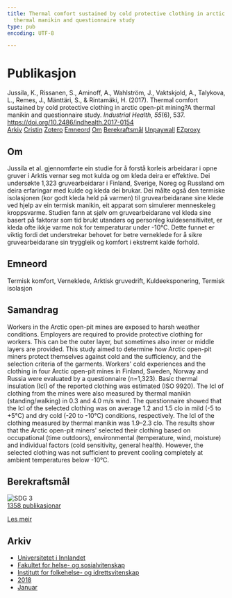 ```yaml
---
title: Thermal comfort sustained by cold protective clothing in arctic open-pit mining?A
  thermal manikin and questionnaire study
type: pub
encoding: UTF-8

---
```

<h1>Publikasjon</h1>
<article id="csl-bib-container-JAJ9G4R9" class="csl-bib-container">
  <div class="csl-bib-body"> <div class="csl-entry">Jussila, K., Rissanen, S., Aminoff, A., Wahlström, J., Vaktskjold, A., Talykova, L., Remes, J., Mänttäri, S., &#38; Rintamäki, H. (2017). Thermal comfort sustained by cold protective clothing in arctic open-pit mining?A thermal manikin and questionnaire study. <i>Industrial Health</i>, <i>55</i>(6), 537. <a href="https://doi.org/10.2486/indhealth.2017-0154">https://doi.org/10.2486/indhealth.2017-0154</a></div> </div>
  <div class="csl-bib-buttons">
    <a href="#taxonomy-article-JAJ9G4R9" alt="archive" class="csl-bib-button">Arkiv</a>
    <a href="https://app.cristin.no/results/show.jsf?id=1556201" alt="Cristin" class="csl-bib-button">Cristin</a>
    <a href="http://zotero.org/groups/5881554/items/JAJ9G4R9" alt="Zotero" class="csl-bib-button">Zotero</a>
    <a href="#keywords-article-JAJ9G4R9" alt="keywords" class="csl-bib-button">Emneord</a>
    <a href="#about-article-JAJ9G4R9" alt="about_pub" class="csl-bib-button">Om</a>
    <a href="#sdg-article-JAJ9G4R9" alt="sdg" class="csl-bib-button">Berekraftsmål</a>
    <a href="https://www.jstage.jst.go.jp/article/indhealth/55/6/55_2017-0154/_pdf" alt="Unpaywall" class="csl-bib-button">Unpaywall</a>
    <a href="https://www.jstage.jst.go.jp/article/indhealth/55/6/55_2017-0154/_pdf" alt="EZproxy" class="csl-bib-button">EZproxy</a>
  </div>
  <div id="csl-bib-meta-container-JAJ9G4R9"></div>
</article>
<div id="csl-bib-meta-JAJ9G4R9" class="csl-bib-meta">
  <article id="about-article-JAJ9G4R9" class="about_pub-article">
    <h1>Om</h1>
    Jussila et al. gjennomførte ein studie for å forstå korleis arbeidarar i opne gruver i Arktis vernar seg mot kulda og om kleda deira er effektive. Dei undersøkte 1,323 gruvearbeidarar i Finland, Sverige, Noreg og Russland om deira erfaringar med kulde og kleda dei brukar. Dei målte også den termiske isolasjonen (kor godt kleda held på varmen) til gruvearbeidarane sine klede ved hjelp av ein termisk manikin, eit apparat som simulerer menneskeleg kroppsvarme. Studien fann at sjølv om gruvearbeidarane vel kleda sine basert på faktorar som tid brukt utandørs og personleg kuldesensitivitet, er kleda ofte ikkje varme nok for temperaturar under -10°C. Dette funnet er viktig fordi det understrekar behovet for betre verneklede for å sikre gruvearbeidarane sin tryggleik og komfort i ekstremt kalde forhold.
  </article>
  <article id="keywords-article-JAJ9G4R9" class="keywords-article">
    <h1>Emneord</h1>
    Termisk komfort, Verneklede, Arktisk gruvedrift, Kuldeeksponering, Termisk isolasjon
  </article>
  <article id="abstract-article-JAJ9G4R9" class="abstract-article">
    <h1>Samandrag</h1>
    Workers in the Arctic open-pit mines are exposed to harsh weather conditions. Employers are required to provide protective clothing for workers. This can be the outer layer, but sometimes also inner or middle layers are provided. This study aimed to determine how Arctic open-pit miners protect themselves against cold and the sufficiency, and the selection criteria of the garments. Workers' cold experiences and the clothing in four Arctic open-pit mines in Finland, Sweden, Norway and Russia were evaluated by a questionnaire (n=1,323). Basic thermal insulation (Icl) of the reported clothing was estimated (ISO 9920). The Icl of clothing from the mines were also measured by thermal manikin (standing/walking) in 0.3 and 4.0 m/s wind. The questionnaire showed that the Icl of the selected clothing was on average 1.2 and 1.5 clo in mild (-5 to +5°C) and dry cold (-20 to -10°C) conditions, respectively. The Icl of the clothing measured by thermal manikin was 1.9–2.3 clo. The results show that the Arctic open-pit miners' selected their clothing based on occupational (time outdoors), environmental (temperature, wind, moisture) and individual factors (cold sensitivity, general health). However, the selected clothing was not sufficient to prevent cooling completely at ambient temperatures below -10°C.
  </article>
  <article id="sdg-article-JAJ9G4R9" class="sdg-article">
    <h1>Berekraftsmål</h1>
    <div class="sdg-container"><div id="sdg3" class="sdg">
        <img src="{{< params subfolder >}}images/sdg/sdg03_nn.png" class="image" alt="SDG 3">
        <div class="sdg-overlay">
          <a href="{{< params subfolder >}}nn/archive/?sdg=3#archive" class="sdg-publication-count"><span>1358</span> publikasjonar</a>
          <p><a href="https://fn.no/om-fn/fns-baerekraftsmaal/god-helse-og-livskvalitet?lang=nno-NO" class="sdg-read-more">Les meir</a></p>
        </div>
      </div></div>
  </article>
  <article id="taxonomy-article-JAJ9G4R9" class="taxonomy-article">
    <h1>Arkiv</h1>
    <ul>
      <li><a href="{{< params subfolder >}}nn/archive/?key=3DCRN523">Universitetet i Innlandet</a></li>
      <li><a href="{{< params subfolder >}}nn/archive/?key=IDKFS3MX">Fakultet for helse- og sosialvitenskap</a></li>
      <li><a href="{{< params subfolder >}}nn/archive/?key=FJXE3Z8X">Institutt for folkehelse- og idrettsvitenskap</a></li>
      <li><a href="{{< params subfolder >}}nn/archive/?key=H5P87HVL">2018</a></li>
      <li><a href="{{< params subfolder >}}nn/archive/?key=S2RACPMQ">Januar</a></li>
    </ul>
  </article>
</div>
